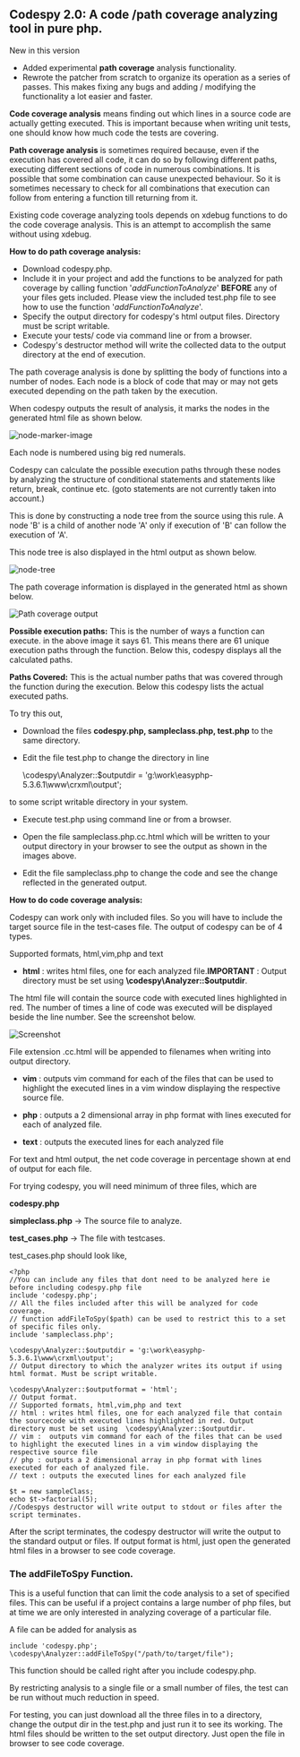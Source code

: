 ## Codespy 2.0: A code /path coverage analyzing tool in pure php. 

New in this version

* Added experimental **path coverage** analysis functionality.
* Rewrote the patcher from scratch to organize its operation as a series of passes. This makes fixing any bugs and adding / modifying the functionality a lot easier and faster.

**Code coverage analysis** means finding out which lines in a source code are actually getting executed. This is important because when writing unit tests, one should know how much code the tests are covering.

**Path coverage analysis** is sometimes required because, even if the execution has covered all code, it can do so by following different paths, executing different sections of code in numerous combinations. It is possible that some combination can cause unexpected behaviour. So it is sometimes necessary to check for all combinations that execution can follow from entering a function till returning from it.

Existing code coverage analyzing tools depends on xdebug functions to do the code coverage analysis. This is an attempt to accomplish the same without using xdebug.

**How to do path coverage analysis:**

* Download codespy.php.
* Include it in your project and add the functions to be analyzed for path coverage by calling function '_addFunctionToAnalyze_' **BEFORE** any of your files gets included. Please view the included test.php file to see how to use the function '_addFunctionToAnalyze_'.  
* Specify the output directory for codespy's html output files. Directory must be script writable.
* Execute your tests/ code via command line or from a browser.
* Codespy's destructor method will write the collected data to the output directory at the end of execution.

The path coverage analysis is done by splitting the body of functions into a number of nodes. Each node is a block of code that may or may not gets executed depending on the path taken by the execution. 

When codespy outputs the result of analysis, it marks the nodes in the generated html file as shown below.

![node-marker-image](http://i40.tinypic.com/rbxvdx.png)

Each node is numbered using big red numerals. 

Codespy can calculate the possible execution paths through these nodes by analyzing the structure of conditional statements and statements like return, break, continue etc. (goto statements are not currently taken into account.)

This is done by constructing a node tree from the source using this rule. A node 'B' is a child of another node 'A' only if execution of 'B' can follow the execution of 'A'.

This node tree is also displayed in the html output as shown below. 

![node-tree](http://i40.tinypic.com/sq47de.png)

The path coverage information is displayed in the generated html as shown below. 

![Path coverage output](http://i44.tinypic.com/1ghkxd.png)

**Possible execution paths:**
This is the number of ways a function can execute. in the above image it says 61. This means there are 61 unique execution paths through the function. Below this, codespy displays all the calculated paths.

**Paths Covered:**
This is the actual number paths that was covered through the function during the execution. Below this codespy lists the actual executed paths.

To try this out, 

* Download the files **codespy.php, sampleclass.php, test.php** to the same directory.
* Edit the file test.php to change the directory in line
    
    \codespy\Analyzer::$outputdir = 'g:\work\easyphp-5.3.6.1\www\crxml\output';

to some script writable directory in your system.

* Execute test.php using command line or from a browser.
* Open the file sampleclass.php.cc.html which will be written to your output directory in your browser to see the output as shown in the images above.

* Edit the file sampleclass.php to change the code and see the change reflected in the generated output.


**How to do code coverage analysis:**

Codespy can work only with included files. So you will have to include the target source file in the test-cases file. 
The output of codespy can be of 4 types.

Supported formats, html,vim,php and text

* **html** : writes html files, one for each analyzed file.**IMPORTANT** : Output directory must be set using  **\codespy\Analyzer::$outputdir**. 

The html file will contain the source code with executed lines highlighted in red. The number of times a line of code was executed will be displayed beside the line number. See the screenshot below.

![Screenshot](http://i44.tinypic.com/4k76lx.png)



File extension .cc.html will be appended to filenames when writing into output directory.

* **vim** :  outputs vim command for each of the files that can be used to highlight the executed lines in a vim window displaying the respective source file.

* **php** : outputs a 2 dimensional array in php format with lines executed for each of analyzed file.

* **text** : outputs the executed lines for each analyzed file


For text and html output, the net code coverage in percentage shown at end of output for each file.


For trying codespy, you will need minimum of three files, which are

**codespy.php** 

**simpleclass.php**  -> The source file to analyze.

**test_cases.php**   -> The file with testcases.

test_cases.php should look like,

    <?php
    //You can include any files that dont need to be analyzed here ie before including codespy.php file
    include 'codespy.php'; 
    // All the files included after this will be analyzed for code coverage.
    // function addFileToSpy($path) can be used to restrict this to a set of specific files only.
    include 'sampleclass.php';
    
    \codespy\Analyzer::$outputdir = 'g:\work\easyphp-5.3.6.1\www\crxml\output';
    // Output directory to which the analyzer writes its output if using html format. Must be script writable.
    
    \codespy\Analyzer::$outputformat = 'html';
    // Output format. 
    // Supported formats, html,vim,php and text
    // html : writes html files, one for each analyzed file that contain the sourcecode with executed lines highlighted in red. Output directory must be set using  \codespy\Analyzer::$outputdir.
    // vim :  outputs vim command for each of the files that can be used to highlight the executed lines in a vim window displaying the respective source file
    // php : outputs a 2 dimensional array in php format with lines executed for each of analyzed file.
    // text : outputs the executed lines for each analyzed file
    
    $t = new sampleClass;
    echo $t->factorial(5);
    //Codespys destructor will write output to stdout or files after the script terminates.


After the script terminates, the codespy destructor will write the output to the standard output or files. If output format is html, just open the generated html files in a browser to see code coverage.

### The addFileToSpy Function.
This is a useful function that can limit the code analysis to a set of specified files. This can be useful if a project contains a large number of php files, but at time we are only interested in analyzing coverage of a particular file. 

A file can be added for analysis as
	
	include 'codespy.php';
    \codespy\Analyzer::addFileToSpy("/path/to/target/file");

This function should be called right after you include codespy.php.

By restricting analysis to a single file or a small number of files, the test can be run without much reduction in speed.

For testing, you can just download all the three files in to a directory, change the output dir in the test.php  and just run it to see its working. The html files should be written to the set output directory. Just open the file in browser to see code coverage.

